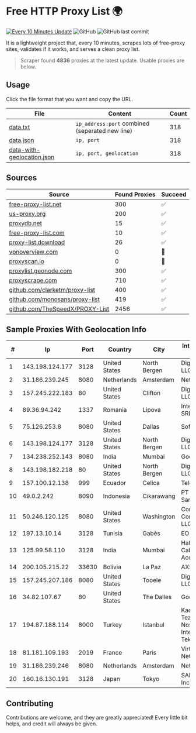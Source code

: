 
# Free HTTP Proxy List 🌍

[![Every 10 Minutes Update](https://github.com/mertguvencli/http-proxy-list/actions/workflows/main.yml/badge.svg?branch=main)](https://github.com/mertguvencli/http-proxy-list/actions/workflows/main.yml)
![GitHub](https://img.shields.io/github/license/mertguvencli/http-proxy-list)
![GitHub last commit](https://img.shields.io/github/last-commit/mertguvencli/http-proxy-list)

It is a lightweight project that, every 10 minutes, scrapes lots of free-proxy sites, validates if it works, and serves a clean proxy list.


> Scraper found **4836** proxies at the latest update. Usable proxies are below.

## Usage

Click the file format that you want and copy the URL.


|File|Content|Count|
|----|-------|-----|
|[data.txt](https://raw.githubusercontent.com/mertguvencli/http-proxy-list/main/proxy-list/data.txt)|`ip_address:port` combined (seperated new line)|318|
|[data.json](https://raw.githubusercontent.com/mertguvencli/http-proxy-list/main/proxy-list/data.json)|`ip, port`|318|
|[data-with-geolocation.json](https://raw.githubusercontent.com/mertguvencli/http-proxy-list/main/proxy-list/data-with-geolocation.json)|`ip, port, geolocation`|318|

## Sources

|Source|Found Proxies|Succeed|
|------|-------------|-------|
|[free-proxy-list.net](https://free-proxy-list.net)|300|✅|
|[us-proxy.org](https://www.us-proxy.org)|200|✅|
|[proxydb.net](http://proxydb.net)|15|✅|
|[free-proxy-list.com](https://free-proxy-list.com/?page=&port=&type%5B%5D=http&type%5B%5D=https&up_time=0&search=Search)|10|✅|
|[proxy-list.download](https://www.proxy-list.download/HTTP)|26|✅|
|[vpnoverview.com](https://vpnoverview.com/privacy/anonymous-browsing/free-proxy-servers)|0|🚫|
|[proxyscan.io](https://www.proxyscan.io)|0|🚫|
|[proxylist.geonode.com](https://proxylist.geonode.com/api/proxy-list?limit=300&page=1&sort_by=lastChecked&sort_type=desc&protocols=http,https)|300|✅|
|[proxyscrape.com](https://api.proxyscrape.com/v2/?request=displayproxies&protocol=http&timeout=10000&country=all&ssl=all&anonymity=all)|710|✅|
|[github.com/clarketm/proxy-list](https://raw.githubusercontent.com/clarketm/proxy-list/master/proxy-list-raw.txt)|400|✅|
|[github.com/monosans/proxy-list](https://raw.githubusercontent.com/monosans/proxy-list/main/proxies/http.txt)|419|✅|
|[github.com/TheSpeedX/PROXY-List](https://raw.githubusercontent.com/TheSpeedX/PROXY-List/master/http.txt)|2456|✅|


## Sample Proxies With Geolocation Info

|#|Ip|Port|Country|City|Internet Service Provider|
|-|--|----|-------|----|-------------------------|
|1|143.198.124.177|3128|United States|North Bergen|DigitalOcean, LLC|
|2|31.186.239.245|8080|Netherlands|Amsterdam|NetSkope Inc|
|3|157.245.222.183|80|United States|Clifton|DigitalOcean, LLC|
|4|89.36.94.242|1337|Romania|Lipova|Interkvm Host SRL|
|5|75.126.253.8|8080|United States|Dallas|SoftLayer|
|6|143.198.124.177|3128|United States|North Bergen|DigitalOcean, LLC|
|7|134.238.252.143|8080|India|Mumbai|Google LLC|
|8|143.198.182.218|80|United States|North Bergen|DigitalOcean, LLC|
|9|157.100.12.138|999|Ecuador|Celica|Telconet S.A|
|10|49.0.2.242|8090|Indonesia|Cikarawang|PT Usaha Adi Sanggoro|
|11|50.246.120.125|8080|United States|Washington|Comcast Cable Communications, LLC|
|12|197.13.10.14|3128|Tunisia|Gabès|EO DATACENTER|
|13|125.99.58.110|3128|India|Mumbai|Hathway IP over Cable Internet Access|
|14|200.105.215.22|33630|Bolivia|La Paz|AXS Bolivia S. A.|
|15|157.245.207.186|8080|United States|Tooele|DigitalOcean, LLC|
|16|34.82.107.67|80|United States|The Dalles|Google LLC|
|17|194.87.188.114|8000|Turkey|Istanbul|Kadir Huseyin Tezcan Nosspeed Internet Teknolojileri|
|18|81.181.109.193|2019|France|Paris|Virtono Networks SRL|
|19|31.186.239.246|8080|Netherlands|Amsterdam|NetSkope Inc|
|20|160.16.130.191|3128|Japan|Tokyo|SAKURA Internet Inc.|



## Contributing

Contributions are welcome, and they are greatly appreciated! Every
little bit helps, and credit will always be given.

